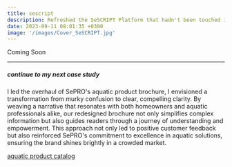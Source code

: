 ```yaml
---
title: sescript
description: Refreshed the SeSCRIPT Platform that hadn't been touched in over 30 years.
date: 2023-09-11 08:01:35 +0300
image: '/images/Cover_SeSCRIPT.jpg'
---
```


Coming Soon

---

##### continue to my next case study
I led the overhaul of SePRO's aquatic product brochure, I envisioned a transformation from murky confusion to clear, compelling clarity. By weaving a narrative that resonates with both homeowners and aquatic professionals alike, our redesigned brochure not only simplifies complex information but also guides readers through a journey of understanding and empowerment. This approach not only led to positive customer feedback but also reinforced SePRO's commitment to excellence in aquatic solutions, ensuring the brand shines brightly in a crowded market.

<a href="https://keilub.com/projects/5-aqua/">aquatic product catalog</a>
